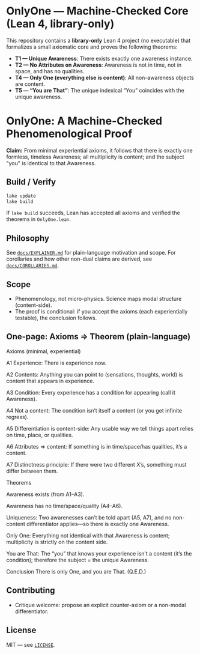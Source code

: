 # OnlyOne — Machine-Checked Core (Lean 4, library-only)

This repository contains a **library-only** Lean 4 project (no executable) that formalizes a small axiomatic core and proves the following theorems:

- **T1 — Unique Awareness**: There exists exactly one awareness instance.
- **T2 — No Attributes on Awareness**: Awareness is not in time, not in space, and has no qualities.
- **T4 — Only One (everything else is content)**: All non-awareness objects are content.
- **T5 — “You are That”**: The unique indexical “You” coincides with the unique awareness.

# OnlyOne: A Machine-Checked Phenomenological Proof

**Claim:** From minimal experiential axioms, it follows that there is exactly one
formless, timeless Awareness; all multiplicity is content; and the subject "you"
is identical to that Awareness.

## Build / Verify

```bash
lake update
lake build
```

If `lake build` succeeds, Lean has accepted all axioms and verified the theorems in `OnlyOne.lean`.

## Philosophy

See [`docs/EXPLAINER.md`](docs/EXPLAINER.md) for plain-language motivation and scope. For corollaries and how other non-dual claims are derived, see [`docs/COROLLARIES.md`](docs/COROLLARIES.md).

## Scope
- Phenomenology, not micro-physics. Science maps modal structure (content-side).
- The proof is conditional: if you accept the axioms (each experientially testable),
  the conclusion follows.

## One-page: Axioms ⇒ Theorem (plain-language)

Axioms (minimal, experiential)

A1 Experience: There is experience now.

A2 Contents: Anything you can point to (sensations, thoughts, world) is content that appears in experience.

A3 Condition: Every experience has a condition for appearing (call it Awareness).

A4 Not a content: The condition isn’t itself a content (or you get infinite regress).

A5 Differentiation is content-side: Any usable way we tell things apart relies on time, place, or qualities.

A6 Attributes ⇒ content: If something is in time/space/has qualities, it’s a content.

A7 Distinctness principle: If there were two different X’s, something must differ between them.

Theorems

Awareness exists (from A1–A3).

Awareness has no time/space/quality (A4–A6).

Uniqueness: Two awarenesses can’t be told apart (A5, A7), and no non-content differentiator applies—so there is exactly one Awareness.

Only One: Everything not identical with that Awareness is content; multiplicity is strictly on the content side.

You are That: The “you” that knows your experience isn’t a content (it’s the condition); therefore the subject = the unique Awareness.

Conclusion
There is only One, and you are That. (Q.E.D.)

## Contributing
- Critique welcome: propose an explicit counter-axiom or a non-modal differentiator.

## License

MIT — see [`LICENSE`](LICENSE).
